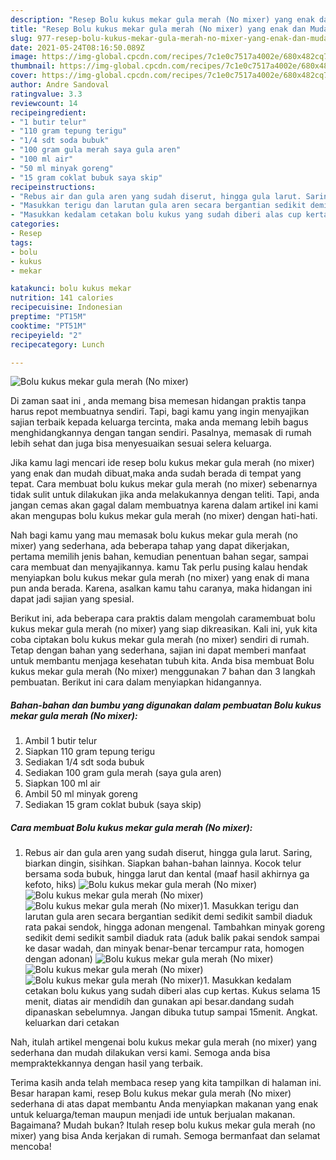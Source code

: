 ```yaml
---
description: "Resep Bolu kukus mekar gula merah (No mixer) yang enak dan Mudah Dibuat"
title: "Resep Bolu kukus mekar gula merah (No mixer) yang enak dan Mudah Dibuat"
slug: 977-resep-bolu-kukus-mekar-gula-merah-no-mixer-yang-enak-dan-mudah-dibuat
date: 2021-05-24T08:16:50.089Z
image: https://img-global.cpcdn.com/recipes/7c1e0c7517a4002e/680x482cq70/bolu-kukus-mekar-gula-merah-no-mixer-foto-resep-utama.jpg
thumbnail: https://img-global.cpcdn.com/recipes/7c1e0c7517a4002e/680x482cq70/bolu-kukus-mekar-gula-merah-no-mixer-foto-resep-utama.jpg
cover: https://img-global.cpcdn.com/recipes/7c1e0c7517a4002e/680x482cq70/bolu-kukus-mekar-gula-merah-no-mixer-foto-resep-utama.jpg
author: Andre Sandoval
ratingvalue: 3.3
reviewcount: 14
recipeingredient:
- "1 butir telur"
- "110 gram tepung terigu"
- "1/4 sdt soda bubuk"
- "100 gram gula merah saya gula aren"
- "100 ml air"
- "50 ml minyak goreng"
- "15 gram coklat bubuk saya skip"
recipeinstructions:
- "Rebus air dan gula aren yang sudah diserut, hingga gula larut. Saring, biarkan dingin, sisihkan. Siapkan bahan-bahan lainnya. Kocok telur bersama soda bubuk, hingga larut dan kental (maaf hasil akhirnya ga kefoto, hiks)"
- "Masukkan terigu dan larutan gula aren secara bergantian sedikit demi sedikit sambil diaduk rata pakai sendok, hingga adonan mengenal. Tambahkan minyak goreng sedikit demi sedikit sambil diaduk rata (aduk balik pakai sendok sampai ke dasar wadah, dan minyak benar-benar tercampur rata, homogen dengan adonan)"
- "Masukkan kedalam cetakan bolu kukus yang sudah diberi alas cup kertas. Kukus selama 15 menit, diatas air mendidih dan gunakan api besar.dandang sudah dipanaskan sebelumnya. Jangan dibuka tutup sampai 15menit. Angkat. keluarkan dari cetakan"
categories:
- Resep
tags:
- bolu
- kukus
- mekar

katakunci: bolu kukus mekar 
nutrition: 141 calories
recipecuisine: Indonesian
preptime: "PT15M"
cooktime: "PT51M"
recipeyield: "2"
recipecategory: Lunch

---
```



![Bolu kukus mekar gula merah (No mixer)](https://img-global.cpcdn.com/recipes/7c1e0c7517a4002e/680x482cq70/bolu-kukus-mekar-gula-merah-no-mixer-foto-resep-utama.jpg)

Di zaman  saat ini , anda memang bisa memesan hidangan praktis tanpa harus repot membuatnya sendiri. Tapi, bagi kamu yang ingin menyajikan sajian terbaik kepada keluarga tercinta, maka anda memang lebih bagus menghidangkannya dengan tangan sendiri. Pasalnya, memasak di rumah lebih sehat dan juga bisa menyesuaikan sesuai selera keluarga.

Jika kamu lagi mencari ide resep bolu kukus mekar gula merah (no mixer) yang enak dan mudah dibuat,maka anda sudah berada di tempat yang tepat. Cara membuat bolu kukus mekar gula merah (no mixer)  sebenarnya tidak sulit untuk dilakukan jika anda melakukannya dengan teliti. Tapi, anda jangan cemas akan gagal dalam membuatnya 
karena dalam artikel ini kami akan mengupas bolu kukus mekar gula merah (no mixer) dengan hati-hati.  



Nah bagi kamu yang mau memasak bolu kukus mekar gula merah (no mixer) yang sederhana, ada beberapa tahap yang dapat dikerjakan, pertama memilih jenis bahan, kemudian penentuan bahan segar, sampai cara membuat dan menyajikannya. kamu Tak perlu pusing kalau hendak menyiapkan bolu kukus mekar gula merah (no mixer) yang enak di mana pun anda berada. Karena, asalkan kamu  tahu caranya, maka hidangan ini dapat jadi sajian yang spesial.

Berikut ini, ada beberapa cara praktis  dalam mengolah caramembuat bolu kukus mekar gula merah (no mixer) yang siap dikreasikan. Kali ini, yuk kita coba ciptakan bolu kukus mekar gula merah (no mixer) sendiri di rumah. Tetap dengan bahan yang sederhana, sajian ini dapat memberi manfaat untuk membantu menjaga kesehatan tubuh kita. Anda bisa membuat Bolu kukus mekar gula merah (No mixer) menggunakan 7 bahan dan 3 langkah pembuatan. Berikut ini cara dalam menyiapkan hidangannya.

<!--inarticleads1-->

##### Bahan-bahan dan bumbu yang digunakan dalam pembuatan Bolu kukus mekar gula merah (No mixer):

1. Ambil 1 butir telur
1. Siapkan 110 gram tepung terigu
1. Sediakan 1/4 sdt soda bubuk
1. Sediakan 100 gram gula merah (saya gula aren)
1. Siapkan 100 ml air
1. Ambil 50 ml minyak goreng
1. Sediakan 15 gram coklat bubuk (saya skip)




<!--inarticleads2-->

##### Cara membuat Bolu kukus mekar gula merah (No mixer):

1. Rebus air dan gula aren yang sudah diserut, hingga gula larut. Saring, biarkan dingin, sisihkan. Siapkan bahan-bahan lainnya. Kocok telur bersama soda bubuk, hingga larut dan kental (maaf hasil akhirnya ga kefoto, hiks)
<img src="https://img-global.cpcdn.com/steps/1c126144fb2b8eae/160x128cq70/bolu-kukus-mekar-gula-merah-no-mixer-langkah-memasak-1-foto.jpg" alt="Bolu kukus mekar gula merah (No mixer)"><img src="https://img-global.cpcdn.com/steps/740be588f06a916b/160x128cq70/bolu-kukus-mekar-gula-merah-no-mixer-langkah-memasak-1-foto.jpg" alt="Bolu kukus mekar gula merah (No mixer)"><img src="https://img-global.cpcdn.com/steps/d33ae15e5d3be4eb/160x128cq70/bolu-kukus-mekar-gula-merah-no-mixer-langkah-memasak-1-foto.jpg" alt="Bolu kukus mekar gula merah (No mixer)">1. Masukkan terigu dan larutan gula aren secara bergantian sedikit demi sedikit sambil diaduk rata pakai sendok, hingga adonan mengenal. Tambahkan minyak goreng sedikit demi sedikit sambil diaduk rata (aduk balik pakai sendok sampai ke dasar wadah, dan minyak benar-benar tercampur rata, homogen dengan adonan)
<img src="https://img-global.cpcdn.com/steps/251c28af7f30e940/160x128cq70/bolu-kukus-mekar-gula-merah-no-mixer-langkah-memasak-2-foto.jpg" alt="Bolu kukus mekar gula merah (No mixer)"><img src="https://img-global.cpcdn.com/steps/cb3221312080fa7d/160x128cq70/bolu-kukus-mekar-gula-merah-no-mixer-langkah-memasak-2-foto.jpg" alt="Bolu kukus mekar gula merah (No mixer)"><img src="https://img-global.cpcdn.com/steps/bccea708d5a34258/160x128cq70/bolu-kukus-mekar-gula-merah-no-mixer-langkah-memasak-2-foto.jpg" alt="Bolu kukus mekar gula merah (No mixer)">1. Masukkan kedalam cetakan bolu kukus yang sudah diberi alas cup kertas. Kukus selama 15 menit, diatas air mendidih dan gunakan api besar.dandang sudah dipanaskan sebelumnya. Jangan dibuka tutup sampai 15menit. Angkat. keluarkan dari cetakan




Nah, itulah artikel mengenai  bolu kukus mekar gula merah (no mixer)  yang sederhana dan mudah dilakukan versi kami. Semoga anda bisa mempraktekkannya dengan hasil yang terbaik. 

Terima kasih anda telah membaca resep yang kita tampilkan di halaman ini. Besar harapan kami, resep  Bolu kukus mekar gula merah (No mixer) sederhana di atas dapat membantu Anda menyiapkan makanan yang enak untuk keluarga/teman maupun menjadi ide untuk berjualan makanan. Bagaimana? Mudah bukan? Itulah resep bolu kukus mekar gula merah (no mixer) yang bisa Anda kerjakan di rumah. Semoga bermanfaat dan selamat mencoba!

